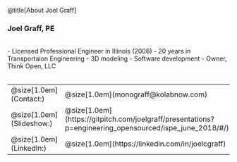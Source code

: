 @title[About Joel Graff]
### Joel Graff, PE
<br>
- Licensed Professional Engineer in Illinois (2006)
- 20 years in Transportaion Engineering
- 3D modeling
- Software development
- Owner, Think Open, LLC
<br><br>
<table width=100%>
    <tr class = "links" width=100%>
        <td>@size[1.0em](Contact:)</td> 
        <td>@size[1.0em](monograff@kolabnow.com)</td>
    </tr>
    <tr class = "links" width=100%>
        <td>@size[1.0em](Slideshow:)</td>
        <td>@size[1.0em](https://gitpitch.com/joelgraff/presentations?p=engineering_opensourced/ispe_june_2018/#/)</td>
    </tr>
    <tr class = "links" width=100%>
        <td>@size[1.0em](LinkedIn:)</td>
        <td>@size[1.0em](https://linkedin.com/in/joelcgraff)</td>
    </tr>
</table>